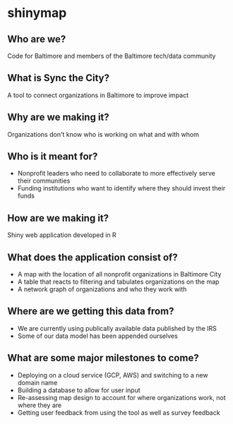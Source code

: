 # shinymap

## Who are we?
Code for Baltimore and members of the Baltimore tech/data community

## What is Sync the City?
A tool to connect organizations in Baltimore to improve impact

## Why are we making it?
Organizations don't know who is working on what and with whom

## Who is it meant for?
* Nonprofit leaders who need to collaborate to more effectively serve their communities
* Funding institutions who want to identify where they should invest their funds 

## How are we making it?
Shiny web application developed in R

## What does the application consist of?
* A map with the location of all nonprofit organizations in Baltimore City
* A table that reacts to filtering and tabulates organizations on the map
* A network graph of organizations and who they work with 

## Where are we getting this data from?
* We are currently using publically available data published by the IRS
* Some of our data model has been appended ourselves

## What are some major milestones to come?
* Deploying on a cloud service (GCP, AWS) and switching to a new domain name
* Building a database to allow for user input
* Re-assessing map design to account for where organizations work, not where they are
* Getting user feedback from using the tool as well as survey feedback
